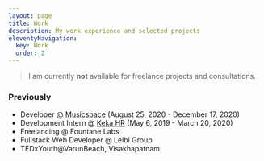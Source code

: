 ```yaml
---
layout: page
title: Work
description: My work experience and selected projects
eleventyNavigation:
  key: Work
  order: 2
---
```


> I am currently **not** available for freelance projects and consultations.

### Previously

- Developer @ [Musicspace](https://musicspace.io) (August 25, 2020 - December 17, 2020)
- Development Intern @ [Keka HR](https://www.keka.com) (May 6, 2019 - March 20, 2020)
- Freelancing @ Fountane Labs
- Fullstack Web Developer @ Lelbi Group
- TEDxYouth@VarunBeach, Visakhapatnam
